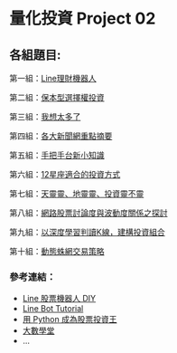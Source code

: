 # 量化投資 Project 02

## 各組題目:

第一組：[Line理財機器人](https://github.com/ChiWeiHsu/teamproject)

第二組：[保本型選擇權投資](https://github.com/dimplelin/Project_02_Team_02)

第三組：[我想太多了](https://github.com/tungp03/2017FM617Project02)

第四組：[各大新聞網重點摘要](https://github.com/tangershen/Project02-2017FM617/tree/master)

第五組：[手把手台新小知識](https://github.com/chenminluo/2017FM617Project02)

第六組：[12星座適合的投資方式](https://github.com/Qog0/-Project/blob/master/README.md)

第七組：[天靈靈、地靈靈、投資靈不靈](https://github.com/efang55/2017FM617Project02)

第八組：[網路股票討論度與波動度關係之探討](https://github.com/mingju0625/2017project02_8/blob/master/README.md)

第九組：[以深度學習判讀K線，建構投資組合](https://github.com/ChenHandsomeboy/Team_Project/tree/master)

第十組：[動態蛛網交易策略](https://github.com/YHYHLIU/team_progect/blob/master/README.md)


### 參考連結：

* [Line 股票機器人 DIY](https://github.com/maloyang/stock-line-bot)
* [Line Bot Tutorial](https://github.com/twtrubiks/line-bot-tutorial)
* [用 Python 成為股票投資王](https://tw.pycon.org/2017/en-us/events/talk/320211463073431632/)
* [大數學堂](http://www.largitdata.com/)
* ...
